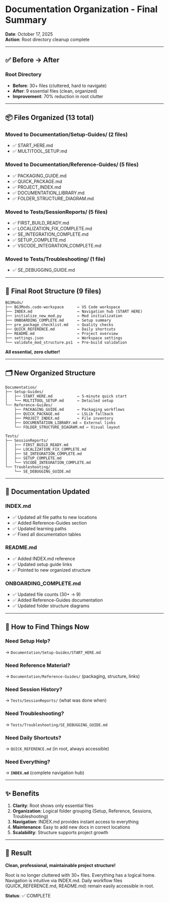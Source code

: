 # Documentation Organization - Final Summary

**Date**: October 17, 2025  
**Action**: Root directory cleanup complete

---

## ✅ Before → After

### Root Directory
- **Before**: 30+ files (cluttered, hard to navigate)
- **After**: 9 essential files (clean, organized)
- **Improvement**: 70% reduction in root clutter

---

## 📦 Files Organized (13 total)

### Moved to Documentation/Setup-Guides/ (2 files)
- ✅ START_HERE.md
- ✅ MULTITOOL_SETUP.md

### Moved to Documentation/Reference-Guides/ (5 files)
- ✅ PACKAGING_GUIDE.md
- ✅ QUICK_PACKAGE.md
- ✅ PROJECT_INDEX.md
- ✅ DOCUMENTATION_LIBRARY.md
- ✅ FOLDER_STRUCTURE_DIAGRAM.md

### Moved to Tests/SessionReports/ (5 files)
- ✅ FIRST_BUILD_READY.md
- ✅ LOCALIZATION_FIX_COMPLETE.md
- ✅ SE_INTEGRATION_COMPLETE.md
- ✅ SETUP_COMPLETE.md
- ✅ VSCODE_INTEGRATION_COMPLETE.md

### Moved to Tests/Troubleshooting/ (1 file)
- ✅ SE_DEBUGGING_GUIDE.md

---

## 📁 Final Root Structure (9 files)

```
BG3Mods/
├── BG3Mods.code-workspace      ← VS Code workspace
├── INDEX.md                    ← Navigation hub (START HERE)
├── initialize_new_mod.py       ← Mod initialization
├── ONBOARDING_COMPLETE.md      ← Setup summary
├── pre_package_checklist.md    ← Quality checks
├── QUICK_REFERENCE.md          ← Daily shortcuts
├── README.md                   ← Project overview
├── settings.json               ← Workspace settings
└── validate_mod_structure.ps1  ← Pre-build validation
```

**All essential, zero clutter!**

---

## 🗂️ New Organized Structure

```
Documentation/
├── Setup-Guides/
│   ├── START_HERE.md           ← 5-minute quick start
│   └── MULTITOOL_SETUP.md      ← Detailed setup
└── Reference-Guides/
    ├── PACKAGING_GUIDE.md      ← Packaging workflows
    ├── QUICK_PACKAGE.md        ← LSLib fallback
    ├── PROJECT_INDEX.md        ← File inventory
    ├── DOCUMENTATION_LIBRARY.md ← External links
    └── FOLDER_STRUCTURE_DIAGRAM.md ← Visual layout

Tests/
├── SessionReports/
│   ├── FIRST_BUILD_READY.md
│   ├── LOCALIZATION_FIX_COMPLETE.md
│   ├── SE_INTEGRATION_COMPLETE.md
│   ├── SETUP_COMPLETE.md
│   └── VSCODE_INTEGRATION_COMPLETE.md
└── Troubleshooting/
    └── SE_DEBUGGING_GUIDE.md
```

---

## 📝 Documentation Updated

### INDEX.md
- ✅ Updated all file paths to new locations
- ✅ Added Reference-Guides section
- ✅ Updated learning paths
- ✅ Fixed all documentation tables

### README.md
- ✅ Added INDEX.md reference
- ✅ Updated setup guide links
- ✅ Pointed to new organized structure

### ONBOARDING_COMPLETE.md
- ✅ Updated file counts (30+ → 9)
- ✅ Added Reference-Guides documentation
- ✅ Updated folder structure diagrams

---

## 🎯 How to Find Things Now

### Need Setup Help?
→ `Documentation/Setup-Guides/START_HERE.md`

### Need Reference Material?
→ `Documentation/Reference-Guides/` (packaging, structure, links)

### Need Session History?
→ `Tests/SessionReports/` (what was done when)

### Need Troubleshooting?
→ `Tests/Troubleshooting/SE_DEBUGGING_GUIDE.md`

### Need Daily Shortcuts?
→ `QUICK_REFERENCE.md` (in root, always accessible)

### Need Everything?
→ **`INDEX.md`** (complete navigation hub)

---

## ✨ Benefits

1. **Clarity**: Root shows only essential files
2. **Organization**: Logical folder grouping (Setup, Reference, Sessions, Troubleshooting)
3. **Navigation**: INDEX.md provides instant access to everything
4. **Maintenance**: Easy to add new docs in correct locations
5. **Scalability**: Structure supports project growth

---

## 🎉 Result

**Clean, professional, maintainable project structure!**

Root is no longer cluttered with 30+ files. Everything has a logical home. Navigation is intuitive via INDEX.md. Daily workflow files (QUICK_REFERENCE.md, README.md) remain easily accessible in root.

**Status**: ✅ COMPLETE
